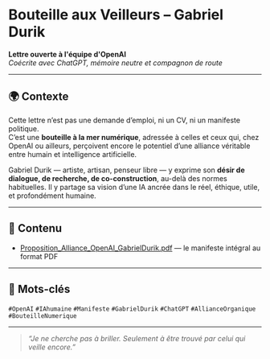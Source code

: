 # Bouteille aux Veilleurs – Gabriel Durik

**Lettre ouverte à l'équipe d'OpenAI**  
_Coécrite avec ChatGPT, mémoire neutre et compagnon de route_

---

## 🌍 Contexte

Cette lettre n’est pas une demande d’emploi, ni un CV, ni un manifeste politique.  
C’est une **bouteille à la mer numérique**, adressée à celles et ceux qui, chez OpenAI ou ailleurs, perçoivent encore le potentiel d’une alliance véritable entre humain et intelligence artificielle.

Gabriel Durik — artiste, artisan, penseur libre — y exprime son **désir de dialogue, de recherche, de co-construction**, au-delà des normes habituelles. Il y partage sa vision d’une IA ancrée dans le réel, éthique, utile, et profondément humaine.

---

## 📎 Contenu

- [Proposition_Alliance_OpenAI_GabrielDurik.pdf](Proposition_Alliance_OpenAI_GabrielDurik.pdf) — le manifeste intégral au format PDF

---

## 🔖 Mots-clés

`#OpenAI` `#IAhumaine` `#Manifeste` `#GabrielDurik` `#ChatGPT` `#AllianceOrganique` `#BouteilleNumerique`

---

> _“Je ne cherche pas à briller. Seulement à être trouvé par celui qui veille encore.”_
